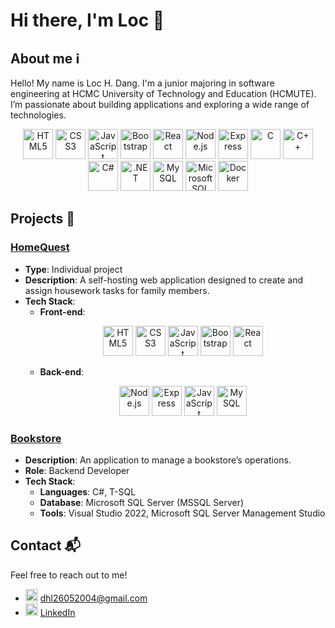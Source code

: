 # Hi there, I'm Loc 👋

## About me ℹ️
Hello! My name is Loc H. Dang. I'm a junior majoring in software engineering at HCMC University of Technology and Education (HCMUTE). I’m passionate about building applications and exploring a wide range of technologies.

<p align="center">
  <img src="https://cdn.jsdelivr.net/gh/devicons/devicon@latest/icons/html5/html5-plain-wordmark.svg" width="48px" alt="HTML5"/>
  <img src="https://cdn.jsdelivr.net/gh/devicons/devicon@latest/icons/css3/css3-plain-wordmark.svg" width="48px" alt="CSS3"/>
  <img src="https://cdn.jsdelivr.net/gh/devicons/devicon@latest/icons/javascript/javascript-original.svg" width="48px" alt="JavaScript"/>
  <img src="https://cdn.jsdelivr.net/gh/devicons/devicon@latest/icons/bootstrap/bootstrap-original-wordmark.svg" width="48px" alt="Bootstrap"/>
  <img src="https://cdn.jsdelivr.net/gh/devicons/devicon@latest/icons/react/react-original-wordmark.svg" width="48px" alt="React"/>
  <img src="https://cdn.jsdelivr.net/gh/devicons/devicon@latest/icons/nodejs/nodejs-plain-wordmark.svg" width="48px" alt="Node.js"/>
  <img src="https://skillicons.dev/icons?i=express" width="48px" alt="Express"/>
  <img src="https://cdn.jsdelivr.net/gh/devicons/devicon@latest/icons/c/c-original.svg" width="48px" alt="C"/>
  <img src="https://cdn.jsdelivr.net/gh/devicons/devicon@latest/icons/cplusplus/cplusplus-original.svg" width="48px" alt="C++"/>
  <img src="https://cdn.jsdelivr.net/gh/devicons/devicon@latest/icons/csharp/csharp-original.svg" width="48px" alt="C#"/>
  <img src="https://cdn.jsdelivr.net/gh/devicons/devicon@latest/icons/dot-net/dot-net-plain-wordmark.svg" width="48px" alt=".NET"/>
  <img src="https://cdn.jsdelivr.net/gh/devicons/devicon@latest/icons/mysql/mysql-original-wordmark.svg" width="48px" alt="MySQL"/>
  <img src="https://cdn.jsdelivr.net/gh/devicons/devicon@latest/icons/microsoftsqlserver/microsoftsqlserver-plain-wordmark.svg" width="48px" alt="Microsoft SQL Server"/>
  <img src="https://cdn.jsdelivr.net/gh/devicons/devicon@latest/icons/docker/docker-plain-wordmark.svg" width="48px" alt="Docker"/>
</p>

## Projects 🔨

### [HomeQuest](https://github.com/HLoc26/HomeQuest)
- **Type**: Individual project
- **Description**: A self-hosting web application designed to create and assign housework tasks for family members.
- **Tech Stack**:
  - **Front-end**:
    <p align="center">
      <img src="https://cdn.jsdelivr.net/gh/devicons/devicon@latest/icons/html5/html5-plain-wordmark.svg" width="48px" alt="HTML5"/>
      <img src="https://cdn.jsdelivr.net/gh/devicons/devicon@latest/icons/css3/css3-plain-wordmark.svg" width="48px" alt="CSS3"/>
      <img src="https://cdn.jsdelivr.net/gh/devicons/devicon@latest/icons/javascript/javascript-original.svg" width="48px" alt="JavaScript"/>
      <img src="https://cdn.jsdelivr.net/gh/devicons/devicon@latest/icons/bootstrap/bootstrap-original-wordmark.svg" width="48px" alt="Bootstrap"/>
      <img src="https://cdn.jsdelivr.net/gh/devicons/devicon@latest/icons/react/react-original-wordmark.svg" width="48px" alt="React"/>
    </p>
  - **Back-end**:
    <p align="center">
      <img src="https://cdn.jsdelivr.net/gh/devicons/devicon@latest/icons/nodejs/nodejs-plain-wordmark.svg" width="48px" alt="Node.js"/>
      <img src="https://skillicons.dev/icons?i=express" width="48px" alt="Express"/>
      <img src="https://cdn.jsdelivr.net/gh/devicons/devicon@latest/icons/javascript/javascript-original.svg" width="48px" alt="JavaScript"/>
      <img src="https://cdn.jsdelivr.net/gh/devicons/devicon@latest/icons/mysql/mysql-original-wordmark.svg" width="48px" alt="MySQL"/>
    </p>

### [Bookstore](https://github.com/HLoc26/PROJECT-DBMS)
- **Description**: An application to manage a bookstore’s operations.
- **Role**: Backend Developer
- **Tech Stack**:
  - **Languages**: C#, T-SQL
  - **Database**: Microsoft SQL Server (MSSQL Server)
  - **Tools**: Visual Studio 2022, Microsoft SQL Server Management Studio

## Contact 📬
Feel free to reach out to me!

- <img src="https://skillicons.dev/icons?i=gmail&theme=dark" width="20px" alt="Email"/> <a href="mailto:dhl26052004@gmail.com">dhl26052004@gmail.com</a>
- <img src="https://cdn.jsdelivr.net/gh/devicons/devicon@latest/icons/linkedin/linkedin-original.svg" width="20px" alt="LinkedIn"/> [LinkedIn](https://www.linkedin.com/in/huuloc2605)
